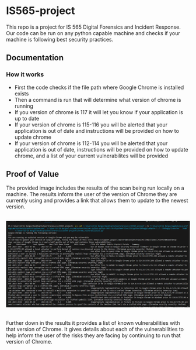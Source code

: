 # IS565-project
This repo is a project for IS 565 Digital Forensics and Incident Response. Our code can be run on any python capable machine and checks if your machine is following best security practices.

## Documentation

### How it works
* First the code checks if the file path where Google Chrome is installed exists
* Then a command is run that will determine what version of chrome is running
* If you version of chrome is 117 it will let you know if your application is up to date
* If your version of chrome is 115-116 you will be alerted that your application is out of date and instructions will be provided on how to update chrome
* If your version of chrome is 112-114 you will be alerted that your application is out of date, instructions will be provided on how to update chrome, and a list of your current vulnerabilites will be provided

## Proof of Value
The provided image includes the results of the scan being run locally on a machine. The results inform the user of the version of Chrome they are currently using and provides a link that allows them to update to the newest version. <br><br>

<img src="image.png"><br><br>

Further down in the results it provides a list of known vulnerabilities with that version of Chrome. It gives details about each of the vulnerabilities to help inform the user of the risks they are facing by continuing to run that version of Chrome.